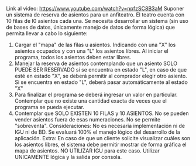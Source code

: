 Link al video: https://www.youtube.com/watch?v=npfzSC8B3aM
Suponer un sistema de reserva de asientos para un anfiteatro. El teatro cuenta con 10 filas de I0 asientos cada una. Se necesita desarrollar un sistema (sin uso de bases de datos, únicamente manejo de datos de forma lógica) que permita llevar a cabo lo siguiente:
1. Cargar el "mapa" de las filas u asientos. Indicando con una "X" los asientos ocupados y con una "L" los asientos libres. Al iniciar el programa, todos los asientos deben estar libres.
2. Manejar la reserva de asientos contemplando que un asiento SOLO PUEDE SER RESERVADO si se encuentra en estado "L", en caso de que esté en estado "X", se deberá permitir al comprador elegir otro asiento. Si se encuentra en estado "L", deberá pasar automáticamente al estado "X"
3. Para finalizar el programa se deberá ingresar un valor en particular. Contemplar que no existe una cantidad exacta de veces que el programa se pueda ejecutar.
4. Contemplar que SOLO EXISTEN 10 FILAS y 10 ASIENTOS. No se pueden vender asientos fuera de esas numeraciones. No se permite "sobreventa".
Consideraciones: No es necesaria implementación ni de IGU ni de BD. Se evaluará 100% el manejo lógico del desarrollo de la aplicación.
Extra: En caso de que un cliente solicite visualizar cuáles son los asientos libres, el sistema debe permitir mostrar de forma gráfica el mapa de asientos. NO UTILIZAR IGU para este caso. Utilizar UNICAMENTE lógica y la salida por consola.
